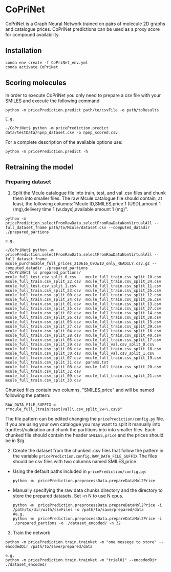 # CoPriNet

CoPriNet is a Graph Neural Network trained on pairs of molecule 2D graphs and catalogue prices. CoPriNet predictions
can be used as a proxy score for compound availability.

## Installation
```
conda env create -f CoPriNet_env.yml 
conda activate CoPriNet
```

## Scoring molecules
In order to execute CoPriNet you only need to prepare a csv file with your SMILES and execute the following command
```
python -m pricePrediction.predict path/to/csvFile -o path/toResults 

E.g.

~/CoPriNet$ python -m pricePrediction.predict data/testData/npnp_dataset.csv -o npnp_scored.csv

```
For a complete description of the available options use:
```
python -m pricePrediction.predict -h
```

## Retraining the model
### Preparing dataset

1) Split the Mcule catalogue file into train, test, and val .csv files and chunk them into smaller files.
   The raw Mcule catalogue file should contain, at least, the following columns:"Mcule ID,SMILES,price 1 (USD),amount 1 (mg),delivery time 1 (w.days),available amount 1 (mg)".
```
python -m  pricePrediction.selectFromRawData.selectFromRawDataNonVirtualAll --full_dataset_fname path/to/Mcule/dataset.csv --computed_datadir ./prepared_partions
```
```
e.g.

~/CoPriNet$ python -m  pricePrediction.selectFromRawData.selectFromRawDataNonVirtualAll --full_dataset_fname mcule_purchasable_full_prices_210616_O9Jw1D_only_READILY.csv.gz --computed_datadir ./prepared_partions
~/CoPriNet$ ls prepared_partions/
mcule_full_test.csv_split_0.csv    mcule_full_train.csv_split_10.csv  mcule_full_train.csv_split_22.csv  mcule_full_train.csv_split_34.csv
mcule_full_test.csv_split_1.csv    mcule_full_train.csv_split_11.csv  mcule_full_train.csv_split_23.csv  mcule_full_train.csv_split_35.csv
mcule_full_train.csv_split_00.csv  mcule_full_train.csv_split_12.csv  mcule_full_train.csv_split_24.csv  mcule_full_train.csv_split_36.csv
mcule_full_train.csv_split_01.csv  mcule_full_train.csv_split_13.csv  mcule_full_train.csv_split_25.csv  mcule_full_train.csv_split_37.csv
mcule_full_train.csv_split_02.csv  mcule_full_train.csv_split_14.csv  mcule_full_train.csv_split_26.csv  mcule_full_train.csv_split_38.csv
mcule_full_train.csv_split_03.csv  mcule_full_train.csv_split_15.csv  mcule_full_train.csv_split_27.csv  mcule_full_train.csv_split_39.csv
mcule_full_train.csv_split_04.csv  mcule_full_train.csv_split_16.csv  mcule_full_train.csv_split_28.csv  mcule_full_train.csv_split_40.csv
mcule_full_train.csv_split_05.csv  mcule_full_train.csv_split_17.csv  mcule_full_train.csv_split_29.csv  mcule_full_val.csv_split_0.csv
mcule_full_train.csv_split_06.csv  mcule_full_train.csv_split_18.csv  mcule_full_train.csv_split_30.csv  mcule_full_val.csv_split_1.csv
mcule_full_train.csv_split_07.csv  mcule_full_train.csv_split_19.csv  mcule_full_train.csv_split_31.csv  params.txt
mcule_full_train.csv_split_08.csv  mcule_full_train.csv_split_20.csv  mcule_full_train.csv_split_32.csv
mcule_full_train.csv_split_09.csv  mcule_full_train.csv_split_21.csv  mcule_full_train.csv_split_33.csv

```
Chunked files contain two columns, "SMILES,price" and will be named following the pattern:
```
RAW_DATA_FILE_SUFFIX = r"mcule_full_(train|test|val)\.csv_split_\w+\.csv$"
```
The file pattern can be edited changing the `pricePrediction/config.py` file. If you are using your own catalogue
you may want to split it manually into tran/test/validation and chunk the partitions into into smaller files. Each chunked
file should contain the header `SMILES,price` and the prices should be in $/g.

2) Create the dataset from the chunked .csv files that follow the pattern in the variable `pricePrediction.config.RAW_DATA_FILE_SUFFIX`
   The files should be csv files with two columns named SMILES,price

- Using the default paths included in `pricePrediction/config.py`:
    ```
    python -m  pricePrediction.preprocessData.prepareDataMol2Price
    ```
- Manually specifying the raw data chunks directory and the directory to store the prepared datasets. Set -n N to use N cpus.
    ```
    python -m  pricePrediction.preprocessData.prepareDataMol2Price -i /path/to/dir/with/csvFiles -o /path/to/save/prepared/data
    #e.g.  
    python -m  pricePrediction.preprocessData.prepareDataMol2Price -i ./prepared_partions -o ./dataset_encoded/ -n 32
    ```

3) Train the network
  ```
python -m pricePrediction.train.trainNet -m "one messege to store" --encodedDir /path/to/save/prepared/data
  
  e.g.
python -m pricePrediction.train.trainNet -m "trial01" --encodedDir ./dataset_encoded/ 
  ```
